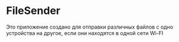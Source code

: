 # FileSender
Это приложение создано для отправки различных файлов с одно устройства на другое, если они находятся в одной сети Wi-FI
